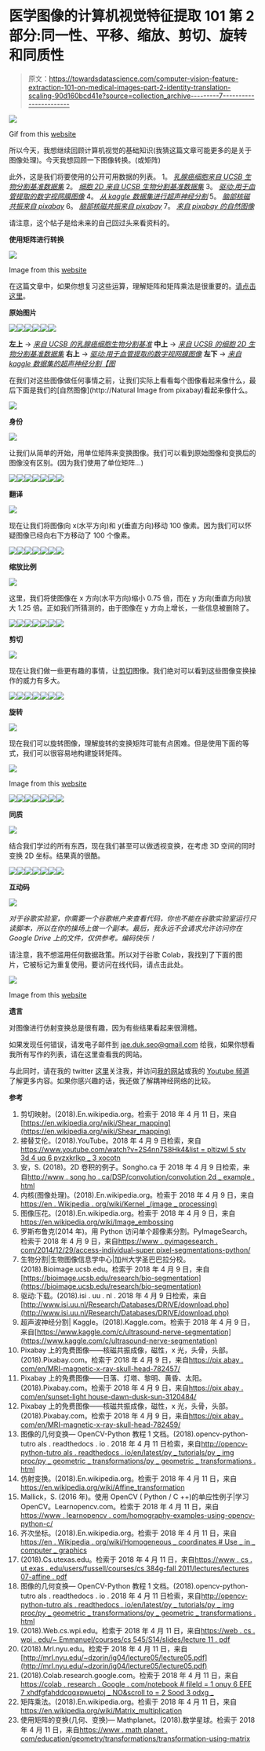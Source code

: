# 医学图像的计算机视觉特征提取 101 第 2 部分:同一性、平移、缩放、剪切、旋转和同质性

> 原文：<https://towardsdatascience.com/computer-vision-feature-extraction-101-on-medical-images-part-2-identity-translation-scaling-90d160bcd41e?source=collection_archive---------7----------------------->

![](img/0923a54234c421e384e0bfe8d5a42de7.png)

Gif from this [website](https://giphy.com/gifs/alec-guinness-f1MKYbYmzzMXu/download)

所以今天，我想继续回顾计算机视觉的基础知识(我猜这篇文章可能更多的是关于图像处理)。今天我想回顾一下图像转换。(或矩阵)

此外，这是我们将要使用的公开可用数据的列表。
1。 [*乳腺癌细胞来自 UCSB 生物分割基准数据集*](https://bioimage.ucsb.edu/research/bio-segmentation)
2。 [*细胞 2D 来自 UCSB 生物分割基准数据集*](https://bioimage.ucsb.edu/research/bio-segmentation)
3。 [*驱动:用于血管提取的数字视网膜图像*](http://www.isi.uu.nl/Research/Databases/DRIVE/download.php)
4。 [*从 kaggle 数据集进行超声神经分割*](https://www.kaggle.com/c/ultrasound-nerve-segmentation)
5。 [*脑部核磁共振来自 pixabay*](https://pixabay.com/en/mri-magnetic-x-ray-skull-head-782459/)
6。 [*脑部核磁共振来自 pixabay*](https://pixabay.com/en/mri-magnetic-x-ray-skull-head-782457/)
7。 [*来自 pixabay 的自然图像*](https://pixabay.com/en/sunset-lighthouse-dawn-dusk-sun-3120484/)

请注意，这个帖子是给未来的自己回过头来看资料的。

**使用矩阵进行转换**

![](img/ada2fc5955fb443795f34499bd87e452.png)

Image from this [website](https://www.mathplanet.com/education/geometry/transformations/transformation-using-matrices)

在这篇文章中，如果你想复习这些运算，理解矩阵和矩阵乘法是很重要的。[请点击这里](https://www.mathplanet.com/education/geometry/transformations/transformation-using-matrices)。

**原始图片**

![](img/1820ac8ad0296c84e4a68c8117923629.png)![](img/f2de11dd3bc65e3368b1549f7ca52944.png)![](img/511ff6ca45a4ad15d522d412ec6f337c.png)![](img/7cadd37b557729dc11f40f4fc874a4fa.png)![](img/a16316fc85ac440aeb81311d374ec76f.png)![](img/3607571ab3a1c00a15287cbba2d10f7c.png)

**左上** → [*来自 UCSB 的乳腺癌细胞生物分割基准*](https://bioimage.ucsb.edu/research/bio-segmentation)
**中上** → [*来自 UCSB 的细胞 2D 生物分割基准数据集*](https://bioimage.ucsb.edu/research/bio-segmentation)
**右上** → [*驱动:用于血管提取的数字视网膜图像*](http://www.isi.uu.nl/Research/Databases/DRIVE/download.php)
**左下** → [*来自 kaggle 数据集的超声神经分割【图*](https://www.kaggle.com/c/ultrasound-nerve-segmentation)

在我们对这些图像做任何事情之前，让我们实际上看看每个图像看起来像什么，最后下面是我们的[自然图像](http://Natural Image from pixabay)看起来像什么。

![](img/6b2c430edad03867cd54c2caa510e890.png)

**身份**

![](img/c6cef4fc34b721021b5d6731dd2dca0e.png)

让我们从简单的开始，用单位矩阵来变换图像。我们可以看到原始图像和变换后的图像没有区别。(因为我们使用了单位矩阵…)

![](img/b25ff9a1178567d5e02e5d502454fb9c.png)![](img/e7f63be84c8f51432ef902d8542df412.png)![](img/558c81bf7415eed17847057b70ccdbb1.png)![](img/14d8369b2cfe1cce3fe9f61a811b1803.png)![](img/d01b3fdab17637717543da7ffc71e733.png)![](img/fa870b853a5b729d1ffe8c1fba8e53b4.png)![](img/ad17584d39e55dcd858b89dfcf23fde2.png)

**翻译**

![](img/5282c4a7e03b752663d4e676e7649c5a.png)

现在让我们将图像向 x(水平方向)和 y(垂直方向)移动 100 像素。因为我们可以怀疑图像已经向右下方移动了 100 个像素。

![](img/2c874e812aae6b6a845e43b40c01e4ac.png)![](img/6637bb54e482c748a4db9c24727b1cd5.png)![](img/c9b0d9bc779a29d1583bdb32a43e09e7.png)![](img/d666e7b25288ce539694f238a8030206.png)![](img/3b243b00acb8c5685cb84663709b5d09.png)![](img/115b5ad098cd8bc38fb5a296759e6f8d.png)![](img/c1dbc46e92f7c883307765a6dd793285.png)

**缩放比例**

![](img/2be2acff3fe232256e466459250b0018.png)

这里，我们将使图像在 x 方向(水平方向)缩小 0.75 倍，而在 y 方向(垂直方向)放大 1.25 倍。正如我们所猜测的，由于图像在 y 方向上增长，一些信息被删除了。

![](img/695de46d3891448f116212bf9888dc02.png)![](img/16e1c6538dea1efc068da4b2ed3469b4.png)![](img/8f2d48d6d2811eb7f4f0f0f630741121.png)![](img/819bdc719ab0902a20e696b3de29c256.png)![](img/7df2d579afa146e80a3601b50bbee539.png)![](img/c5e97ea0801c8f7ecb6ff692d458bc78.png)![](img/4210925d171dfcfda1db76eab8b68887.png)

**剪切**

![](img/f1672a8ff37e0ad12562d06ea1463635.png)

现在让我们做一些更有趣的事情，让[剪切](https://en.wikipedia.org/wiki/Shear_mapping)图像。我们绝对可以看到这些图像变换操作的威力有多大。

![](img/4bcddc2180e027ff36423ce5c0333300.png)![](img/d1af70812f5a6628b156dd301ce713a0.png)![](img/271776376221a508354eebe942116b9c.png)![](img/d7f717c6e89e6aee22059200598e41f8.png)![](img/36f53b6665938f1deed701ee7fdea0a2.png)![](img/6be34e6d4df2230ea409eadadf04ff69.png)![](img/42a869fed6f03d0b00352c46d886d9af.png)

**旋转**

![](img/db0da6d13fef41c11b631bcd198f4b56.png)

现在我们可以旋转图像，理解旋转的变换矩阵可能有点困难。但是使用下面的等式，我们可以很容易地构建旋转矩阵。

![](img/58f9057fa52b4a74854d945acaf27254.png)

Image from this [website](http://opencv-python-tutroals.readthedocs.io/en/latest/py_tutorials/py_imgproc/py_geometric_transformations/py_geometric_transformations.html)

![](img/152e08b83bac065fde2c2b7a9cf90cf5.png)![](img/0723c2c6385390b34b3fce8c3490a3ae.png)![](img/bf03b7c5958961d461bed8039292a57f.png)![](img/64ee1a250ffa99ca742abb6e507b8bc8.png)![](img/98ee16051442eac7f2bc46b3ce5df08a.png)![](img/9b541a72c6e21a323ba1b54671c9e363.png)![](img/3a0d28c2971e58ad47d85d3d0838466d.png)

**同质**

![](img/d3ad2105ba692c1d5a1db8f79f13d5ea.png)

结合我们学过的所有东西，现在我们甚至可以做透视变换，在考虑 3D 空间的同时变换 2D 坐标。结果真的很酷。

![](img/cfc34ceeba0497f03c6e12fed5b4dab2.png)![](img/4a7145ae99397744e8a763cabb1679ef.png)![](img/3605a8f64cc83d75db1024214956447f.png)![](img/75f2ddf3fd09d73c9a5cbd0d39619aad.png)![](img/ec5cd119731bd954941755c8854f4b2e.png)![](img/d2da4fb1f84be1675a6c31afae976ab2.png)![](img/94f052437c2822792e9588b256a98151.png)

**互动码**

![](img/da4477b6f66ced8e17156ffd471cd711.png)

*对于谷歌实验室，你需要一个谷歌帐户来查看代码，你也不能在谷歌实验室运行只读脚本，所以在你的操场上做一个副本。最后，我永远不会请求允许访问你在 Google Drive 上的文件，仅供参考。编码快乐！*

请注意，我不想滥用任何数据政策。所以对于谷歌 Colab，我找到了下面的图片，它被标记为重复使用。要访问在线代码，请点击此处。

![](img/f13728d2cd2a37b5c5f8dc55221dd604.png)

Image from this [website](https://upload.wikimedia.org/wikipedia/commons/thumb/c/cb/Felix_Titling_sample.png/1280px-Felix_Titling_sample.png)

**遗言**

对图像进行仿射变换总是很有趣，因为有些结果看起来很滑稽。

如果发现任何错误，请发电子邮件到 jae.duk.seo@gmail.com 给我，如果你想看我所有写作的列表，请在这里查看我的网站。

与此同时，请在我的 twitter [这里](https://twitter.com/JaeDukSeo)关注我，并访问[我的网站](https://jaedukseo.me/)或我的 [Youtube 频道](https://www.youtube.com/c/JaeDukSeo)了解更多内容。如果你感兴趣的话，我还做了解耦神经网络的比较。

**参考**

1.  剪切映射。(2018).En.wikipedia.org。检索于 2018 年 4 月 11 日，来自[https://en.wikipedia.org/wiki/Shear_mapping](https://en.wikipedia.org/wiki/Shear_mapping)
2.  接替艾伦。(2018).YouTube。2018 年 4 月 9 日检索，来自[https://www.youtube.com/watch?v=2S4nn7S8Hk4&list = pltizwl 5 stv 3d 4 uq 6 pvzxkrlkp _ 3 xocotn](https://www.youtube.com/watch?v=2S4nn7S8Hk4&list=PLtizWl5sTV3d4uQ6PvzXKrlkp_3XOCotN)
3.  安，S. (2018)。2D 卷积的例子。Songho.ca 于 2018 年 4 月 9 日检索，来自[http://www . song ho . ca/DSP/convolution/convolution 2d _ example . html](http://www.songho.ca/dsp/convolution/convolution2d_example.html)
4.  内核(图像处理)。(2018).En.wikipedia.org。检索于 2018 年 4 月 9 日，来自[https://en . Wikipedia . org/wiki/Kernel _(image _ processing)](https://en.wikipedia.org/wiki/Kernel_(image_processing))
5.  图像压花。(2018).En.wikipedia.org。检索于 2018 年 4 月 9 日，来自 https://en.wikipedia.org/wiki/Image_embossing
6.  罗斯布鲁克(2014 年)。用 Python 访问单个超像素分割。PyImageSearch。检索于 2018 年 4 月 9 日，来自[https://www . pyimagesearch . com/2014/12/29/access-individual-super pixel-segmentations-python/](https://www.pyimagesearch.com/2014/12/29/accessing-individual-superpixel-segmentations-python/)
7.  生物分割|生物图像信息学中心|加州大学圣巴巴拉分校。(2018).Bioimage.ucsb.edu。检索于 2018 年 4 月 9 日，来自[https://bioimage.ucsb.edu/research/bio-segmentation](https://bioimage.ucsb.edu/research/bio-segmentation)
8.  驱动:下载。(2018).isi . uu . nl . 2018 年 4 月 9 日检索，来自[http://www.isi.uu.nl/Research/Databases/DRIVE/download.php](http://www.isi.uu.nl/Research/Databases/DRIVE/download.php)
9.  超声波神经分割| Kaggle。(2018).Kaggle.com。检索于 2018 年 4 月 9 日，来自[https://www.kaggle.com/c/ultrasound-nerve-segmentation](https://www.kaggle.com/c/ultrasound-nerve-segmentation)
10.  Pixabay 上的免费图像——核磁共振成像，磁性，x 光，头骨，头部。(2018).Pixabay.com。检索于 2018 年 4 月 9 日，来自[https://pix abay . com/en/MRI-magnetic-x-ray-skull-head-782457/](https://pixabay.com/en/mri-magnetic-x-ray-skull-head-782457/)
11.  Pixabay 上的免费图像——日落、灯塔、黎明、黄昏、太阳。(2018).Pixabay.com。检索于 2018 年 4 月 9 日，来自[https://pix abay . com/en/sunset-light house-dawn-dusk-sun-3120484/](https://pixabay.com/en/sunset-lighthouse-dawn-dusk-sun-3120484/)
12.  Pixabay 上的免费图像——核磁共振成像，磁性，x 光，头骨，头部。(2018).Pixabay.com。检索于 2018 年 4 月 9 日，来自[https://pix abay . com/en/MRI-magnetic-x-ray-skull-head-782459/](https://pixabay.com/en/mri-magnetic-x-ray-skull-head-782459/)
13.  图像的几何变换— OpenCV-Python 教程 1 文档。(2018).opencv-python-tutro als . readthedocs . io . 2018 年 4 月 11 日检索，来自[http://opencv-python-tutro als . readthedocs . io/en/latest/py _ tutorials/py _ img proc/py _ geometric _ transformations/py _ geometric _ transformations . html](http://opencv-python-tutroals.readthedocs.io/en/latest/py_tutorials/py_imgproc/py_geometric_transformations/py_geometric_transformations.html)
14.  仿射变换。(2018).En.wikipedia.org。检索于 2018 年 4 月 11 日，来自 https://en.wikipedia.org/wiki/Affine_transformation
15.  Mallick，S. (2016 年)。使用 OpenCV ( Python / C ++)的单应性例子|学习 OpenCV。Learnopencv.com。检索于 2018 年 4 月 11 日，来自[https://www . learnopencv . com/homography-examples-using-opencv-python-c/](https://www.learnopencv.com/homography-examples-using-opencv-python-c/)
16.  齐次坐标。(2018).En.wikipedia.org。检索于 2018 年 4 月 11 日，来自[https://en . Wikipedia . org/wiki/Homogeneous _ coordinates # Use _ in _ computer _ graphics](https://en.wikipedia.org/wiki/Homogeneous_coordinates#Use_in_computer_graphics)
17.  (2018).Cs.utexas.edu。检索于 2018 年 4 月 11 日，来自[https://www . cs . ut exas . edu/users/fussell/courses/cs 384g-fall 2011/lectures/lectures 07-affine . pdf](https://www.cs.utexas.edu/users/fussell/courses/cs384g-fall2011/lectures/lecture07-Affine.pdf)
18.  图像的几何变换— OpenCV-Python 教程 1 文档。(2018).opencv-python-tutro als . readthedocs . io . 2018 年 4 月 11 日检索，来自[http://opencv-python-tutro als . readthedocs . io/en/latest/py _ tutorials/py _ img proc/py _ geometric _ transformations/py _ geometric _ transformations . html](http://opencv-python-tutroals.readthedocs.io/en/latest/py_tutorials/py_imgproc/py_geometric_transformations/py_geometric_transformations.html)
19.  (2018).Web.cs.wpi.edu。检索于 2018 年 4 月 11 日，来自[https://web . cs . wpi . edu/~ Emmanuel/courses/cs 545/S14/slides/lecture 11 . pdf](https://web.cs.wpi.edu/~emmanuel/courses/cs545/S14/slides/lecture11.pdf)
20.  (2018).Mrl.nyu.edu。检索于 2018 年 4 月 11 日，来自[http://mrl.nyu.edu/~dzorin/ig04/lecture05/lecture05.pdf](http://mrl.nyu.edu/~dzorin/ig04/lecture05/lecture05.pdf)
21.  (2018).Colab.research.google.com。检索于 2018 年 4 月 11 日，来自[https://colab . research . Google . com/notebook # fileId = 1 onuy 6 EFE 7 xhdfgfahddcqqxpwuetoj _ NO&scroll to = 2 Sood 3 odxg _](https://colab.research.google.com/notebook#fileId=1OnUy6eFE7XhdfGfAHDCqQxpwueTOj_NO&scrollTo=2SOotD3ODxg_)
22.  矩阵乘法。(2018).En.wikipedia.org。检索于 2018 年 4 月 11 日，来自 https://en.wikipedia.org/wiki/Matrix_multiplication
23.  使用矩阵的变换(几何、变换)— Mathplanet。(2018).数学星球。检索于 2018 年 4 月 11 日，来自[https://www . math planet . com/education/geometry/transformations/transformation-using-matrix](https://www.mathplanet.com/education/geometry/transformations/transformation-using-matrices)